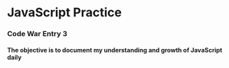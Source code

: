 # JavaScript Practice
### Code War Entry 3
#### The objective is to document my understanding and growth of JavaScript daily
